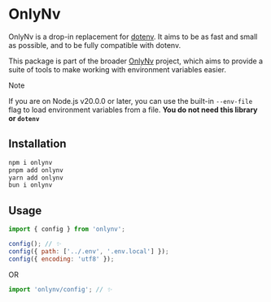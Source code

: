# OnlyNv

OnlyNv is a drop-in replacement for [dotenv](https://npm.js.com/package/dotenv). It aims to be as fast and small as possible, and to be fully compatible with dotenv.

This package is part of the broader [OnlyNv](https://github.com/onlynv/onlynv) project, which aims to provide a suite of tools to make working with environment variables easier.

> [!NOTE]  
> If you are on Node.js v20.0.0 or later, you can use the built-in `--env-file` flag to load environment variables from a file. **You do not need this library or `dotenv`**

## Installation

```bash
npm i onlynv
pnpm add onlynv
yarn add onlynv
bun i onlynv
```

## Usage

```javascript
import { config } from 'onlynv';

config(); // ✨
config({ path: ['../.env', '.env.local'] });
config({ encoding: 'utf8' });
```

OR

```javascript
import 'onlynv/config'; // ✨
```